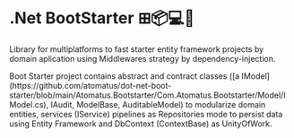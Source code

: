 # .Net BootStarter ⊞📦💻📱

<p>
  Library for multiplatforms to fast starter entity framework projects by domain aplication 
  using Middlewares strategy by dependency-injection.   
</p>

<p>
  Boot Starter project contains abstract and contract classes ([a IModel](https://github.com/atomatus/dot-net-boot-starter/blob/main/Atomatus.Bootstarter/Com.Atomatus.Bootstarter/Model/IModel.cs), IAudit, ModelBase, AuditableModel) 
  to modularize domain entities, services (IService) pipelines as Repositories mode to persist data using 
  Entity Framework and DbContext (ContextBase) as UnityOfWork.
</p>
